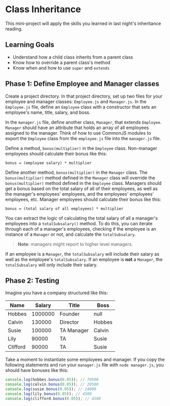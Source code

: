 # Class Inheritance

This mini-project will apply the skills you learned in last night's inheritance
reading.

## Learning Goals

* Understand how a child class inherits from a parent class
* Know how to override a parent class's method
* Know when and how to use `super` and `extends`

## Phase 1: Define Employee and Manager classes

Create a project directory. In that project directory, set up two files for your
employee and manager classes: `Employee.js` and `Manager.js`. In the
`Employee.js` file, define an `Employee` class with a constructor that sets an
employee's name, title, salary, and boss. 

In the `manager.js` file, define another class, `Manager`, that extends
`Employee`. `Manager` should have an attribute that holds an array of all
employees assigned to the manager. Think of how to use CommonJS modules to
export the `Employee` class from the `employee.js` file into the `manager.js`
file.

Define a method, `bonus(multiplier)` in the `Employee` class. Non-manager
employees should calculate their bonus like this:

```
bonus = (employee salary) * multiplier
```

Define another method, `bonus(multiplier)` in the `Manager` class. The
`bonus(multiplier)` method defined in the `Manager` class will override the
`bonus(multiplier)` method defined in the `Employee` class. Managers should get
a bonus based on the total salary of all of their employees, as well as the
manager's employees' employees, and the employees' employees' employees, etc.
Manager employees should calculate their bonus like this:

```
bonus = (total salary of all employees) * multiplier
```

You can extract the logic of calculating the total salary of all a manager's
employees into a `totalSubsalary()` method. To do this, you can iterate through
each of a manager's employees, checking if the employee is an instance of a
`Manager` or not, and calculate the `totalSubsalary`.

> **Note**: managers might report to higher level managers.

If an employee is a `Manager`, the `totalSubsalary` will include their salary as
well as the employee's `totalSubsalary`. If an employee is **not** a `Manager`,
the `totalSubsalary` will only include their salary.

## Phase 2: Testing

Imagine you have a company structured like this:

| Name     | Salary  | Title      | Boss   |
| -------- | ------- | ---------- | ------ |
| Hobbes   | 1000000 | Founder    | null   |
| Calvin   | 130000  | Director   | Hobbes |
| Susie    | 100000  | TA Manager | Calvin |
| Lily     | 90000   | TA         | Susie  |
| Clifford | 90000   | TA         | Susie  |

Take a moment to instantiate some employees and manager. If you copy the
following statements and run your `manager.js` file with `node manager.js`, you
should have bonuses like this:

```js
console.log(hobbes.bonus(0.05)); // 70500
console.log(calvin.bonus(0.05)); // 20500
console.log(susie.bonus(0.05)); // 14000
console.log(lily.bonus(0.05)); // 4500
console.log(clifford.bonus(0.05)); // 4500
```

